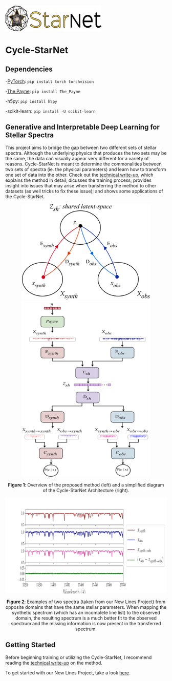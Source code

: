 <p align="left">
  <img width="300" height="80" src="./figures/full_logo.png">
</p>

# Cycle-StarNet

## Dependencies

-[PyTorch](http://pytorch.org/): `pip install torch torchvision`

-[The Payne](https://github.com/tingyuansen/The_Payne): `pip install The_Payne`

-h5py: `pip install h5py`

-scikit-learn: `pip install -U scikit-learn`

## Generative and Interpretable Deep Learning for Stellar Spectra


This project aims to bridge the gap between two different sets of stellar spectra. Although the underlying physics that produces the two sets may be the same, the data can visually appear very different for a variety of reasons. Cycle-StarNet is meant to determine the commonalities between two sets of spectra (ie. the physical parameters) and learn how to transform one set of data into the other. Check out the [technical write-up](./docs/README.md), which explains the method in detail; dicusses the training process; provides insight into issues that may arise when transferring the method to other datasets (as well tricks to fix these issue); and shows some applications of the Cycle-StarNet.

<p align="center">
  <img width="400" height="300" src="./figures/diagram.png">     
  <img width="400" height="550" src="./figures/Architecture.png"> 
</p>                               
                                     
    
<p align="center"><b>Figure 1</b>: Overview of the proposed method (left) and a simplified diagram of the Cycle-StarNet Architecture (right).<p align="center"> 
                                   

<p align="center">
  <img width="900" height="300" src="./figures/synth_to_obs.png">
</p>

<p align="center"><b>Figure 2</b>: Examples of two spectra (taken from our New Lines Project) from opposite domains that have the same stellar parameters. When mapping the synthetic spectrum (which has an incomplete line list) to the observed domain, the resulting spectrum is a much better fit to the observed spectrum and the missing information is now present in the transferred spectrum.<p align="center"> 


## Getting Started ##

Before beginning training or utilizing the Cycle-StarNet, I recommend reading the [technical write-up](./docs/README.md) on the method.

To get started with our New Lines Project, take a look [here](./new_lines_project/).
